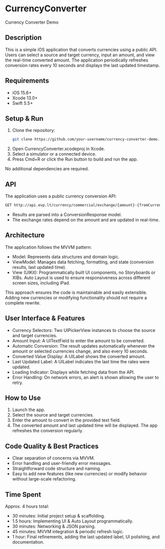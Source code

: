 # CurrencyConverter
Currency Converter Demo

## Description
This is a simple iOS application that converts currencies using a public API. Users can select a source and target currency, input an amount, and view the real-time converted amount. The application periodically refreshes conversion rates every 10 seconds and displays the last updated timestamp.

## Requirements
- iOS 15.6+
- Xcode 13.0+ 
- Swift 5.5+

## Setup & Run
1. Clone the repository:
   ```bash
   git clone https://github.com/your-username/currency-converter-demo.git
    ```
2. Open CurrencyConverter.xcodeproj in Xcode.
3. Select a simulator or a connected device.
4. Press Cmd+R or click the Run button to build and run the app.

No additional dependencies are required.

## API
The application uses a public currency conversion API:
   ```bash
GET http://api.evp.lt/currency/commercial/exchange/{amount}-{fromCurrency}/{toCurrency}/latest
   ```
- Results are parsed into a ConversionResponse model.
- The exchange rates depend on the amount and are updated in real-time.

## Architecture
The application follows the MVVM pattern:

- Model: Represents data structures and domain logic.
- ViewModel: Manages data fetching, formatting, and state (conversion results, last updated time).
- View (UIKit): Programmatically built UI components, no Storyboards or XIBs. Auto Layout is used to ensure responsiveness across different screen sizes, including iPad.

This approach ensures the code is maintainable and easily extensible. Adding new currencies or modifying functionality should not require a complete rewrite.

## User Interface & Features
- Currency Selectors: Two UIPickerView instances to choose the source and target currencies.
- Amount Input: A UITextField to enter the amount to be converted.
- Automatic Conversion: The result updates automatically whenever the amount or selected currencies change, and also every 10 seconds.
- Converted Value Display: A UILabel shows the converted amount.
- Last Updated Label: A UILabel indicates the last time the rates were updated.
- Loading Indicator: Displays while fetching data from the API.
- Error Handling: On network errors, an alert is shown allowing the user to retry.

## How to Use
1. Launch the app.
2. Select the source and target currencies.
3. Enter the amount to convert in the provided text field.
4. The converted amount and last updated time will be displayed. The app refreshes the conversion regularly.

## Code Quality & Best Practices
- Clear separation of concerns via MVVM.
- Error handling and user-friendly error messages.
- Straightforward code structure and naming.
- Easy to add new features (like new currencies) or modify behavior without large-scale refactoring.

## Time Spent
Approx. 4 hours total:

- 30 minutes: Initial project setup & scaffolding.
- 1.5 hours: Implementing UI & Auto Layout programmatically.
- 30 minutes: Networking & JSON parsing.
- 45 minutes: MVVM integration & periodic refresh logic.
- 1 hour: Final refinements, adding the last updated label, UI polishing, and documentation.
